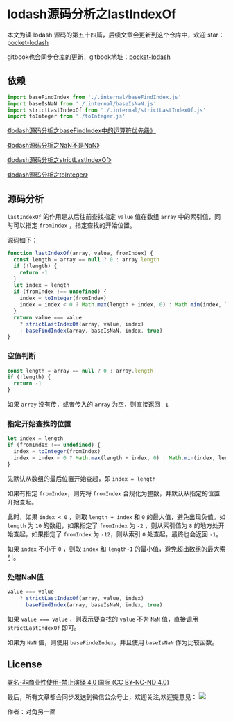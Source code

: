 # lodash源码分析之lastIndexOf

本文为读 lodash 源码的第五十四篇，后续文章会更新到这个仓库中，欢迎 star：[pocket-lodash](https://github.com/yeyuqiudeng/pocket-lodash)

gitbook也会同步仓库的更新，gitbook地址：[pocket-lodash](https://www.gitbook.com/book/yeyuqiudeng/pocket-lodash/details)

## 依赖

```javascript
import baseFindIndex from './.internal/baseFindIndex.js'
import baseIsNaN from './.internal/baseIsNaN.js'
import strictLastIndexOf from './.internal/strictLastIndexOf.js'
import toInteger from './toInteger.js'
```

[《lodash源码分析之baseFindIndex中的运算符优先级》](internal/baseFindIndex.md)

[《lodash源码分析之NaN不是NaN》](eq.md)

[《lodash源码分析之strictLastIndexOf》](internal/strictLastIndexOf.md)

[《lodash源码分析之toInteger》](toInteger.md)

## 源码分析

`lastIndexOf` 的作用是从后往前查找指定 `value` 值在数组 `array` 中的索引值，同时可以指定 `fromIndex` ，指定查找的开始位置。

源码如下：

```javascript
function lastIndexOf(array, value, fromIndex) {
  const length = array == null ? 0 : array.length
  if (!length) {
    return -1
  }
  let index = length
  if (fromIndex !== undefined) {
    index = toInteger(fromIndex)
    index = index < 0 ? Math.max(length + index, 0) : Math.min(index, length - 1)
  }
  return value === value
    ? strictLastIndexOf(array, value, index)
    : baseFindIndex(array, baseIsNaN, index, true)
}
```

### 空值判断

```javascript
const length = array == null ? 0 : array.length
if (!length) {
  return -1
}
```

如果 `array` 没有传，或者传入的 `array` 为空，则直接返回 `-1`

### 指定开始查找的位置

```javascript
let index = length
if (fromIndex !== undefined) {
  index = toInteger(fromIndex)
  index = index < 0 ? Math.max(length + index, 0) : Math.min(index, length - 1)
}
```

先默认从数组的最后位置开始查起，即 `index = length`

如果有指定 `fromIndex`，则先将 `fromIndex` 合规化为整数，并默认从指定的位置开始查起。

此时，如果 `index < 0` ，则取 `length + index` 和 `0` 的最大值，避免出现负值。如 `length` 为 `10` 的数组，如果指定了 `fromIndex` 为 `-2` ，则从索引值为 `8` 的地方处开始查起，如果指定了 `fromIndex` 为 `-12`，则从索引 `0` 处查起，最终也会返回 `-1`。

如果 `index` 不小于 `0` ，则取 `index` 和 `length-1` 的最小值，避免超出数组的最大索引。

### 处理NaN值

```javascript
value === value
    ? strictLastIndexOf(array, value, index)
    : baseFindIndex(array, baseIsNaN, index, true)
```

如果 `value === value` ，则表示要查找的 `value` 不为 `NaN` 值，直接调用 `strictLastIndexOf` 即可。

如果为 `NaN` 值，则使用 `baseFindeIndex`，并且使用 `baseIsNaN` 作为比较函数。

## License

[署名-非商业性使用-禁止演绎 4.0 国际 (CC BY-NC-ND 4.0)](http://creativecommons.org/licenses/by-nc-nd/4.0/)

最后，所有文章都会同步发送到微信公众号上，欢迎关注,欢迎提意见：  ![](https://raw.githubusercontent.com/yeyuqiudeng/resource/master/images/qrcode_front-end-article.jpg) 

作者：对角另一面 